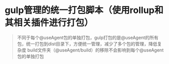# gulp管理的统一打包脚本（使用rollup和其相关插件进行打包）

> 不同于每个@useAgent包的单独打包，gulp打包的是@useAgent的所有包，统一打包到dist目录下，方便统一管理，减少了多个包的管理，降低复杂度
> build文件夹（@useAgent/build）的移除不会影响到每个@useAgent包的单独打包
